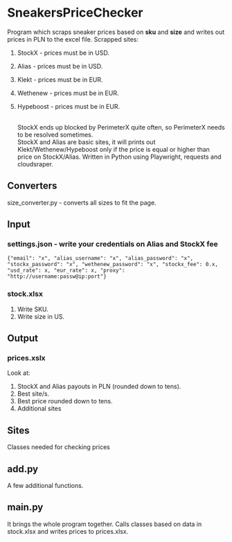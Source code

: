 # SneakersPriceChecker

Program which scraps sneaker prices based on **sku** and **size** and writes out prices in PLN to the excel file. Scrapped sites:

1. StockX - prices must be in USD.
2. Alias - prices must be in USD.
3. Klekt - prices must be in EUR.
4. Wethenew - prices must be in EUR.
5. Hypeboost - prices must be in EUR.

   <br />
   StockX ends up blocked by PerimeterX quite often, so PerimeterX needs to be resolved sometimes.<br />
   StockX and Alias are basic sites, it will prints out Klekt/Wethenew/Hypeboost only if the price is equal or higher than price on StockX/Alias.
   Written in Python using Playwright, requests and cloudsraper.

## Converters

size_converter.py - converts all sizes to fit the page.

## Input

### settings.json - write your credentials on Alias and StockX fee

`{"email": "x", "alias_username": "x", "alias_password": "x", "stockx_password": "x", "wethenew_password": "x", "stockx_fee": 0.x, "usd_rate": x, "eur_rate": x, "proxy": "http://username:passw@ip:port"}`

### stock.xlsx

1. Write SKU.
2. Write size in US.
   <br />

## Output

### prices.xslx

Look at:

1. StockX and Alias payouts in PLN (rounded down to tens).
2. Best site/s.
3. Best price rounded down to tens.
4. Additional sites
   <br />

## Sites

Classes needed for checking prices
<br />

## add.py

A few additional functions.

## main.py

It brings the whole program together. Calls classes based on data in stock.xlsx and writes prices to prices.xlsx.
